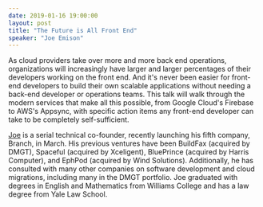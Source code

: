 ```yaml
---
date: 2019-01-16 19:00:00
layout: post
title: "The Future is All Front End"
speaker: "Joe Emison"
---
```


As cloud providers take over more and more back end operations, organizations will increasingly have larger and larger percentages of their developers working on the front end. And it's never been easier for front-end developers to build their own scalable applications without needing a back-end developer or operations teams. This talk will walk through the modern services that make all this possible, from Google Cloud's Firebase to AWS's Appsync, with specific action items any front-end developer can take to be completely self-sufficient.

[Joe](https://twitter.com/JoeEmison) is a serial technical co-founder, recently launching his fifth company, Branch, in March. His previous ventures have been BuildFax (acquired by DMGT), Spaceful (acquired by Xceligent), BluePrince (acquired by Harris Computer), and EphPod (acquired by Wind Solutions). Additionally, he has consulted with many other companies on software development and cloud migrations, including many in the DMGT portfolio. Joe graduated with degrees in English and Mathematics from Williams College and has a law degree from Yale Law School.
